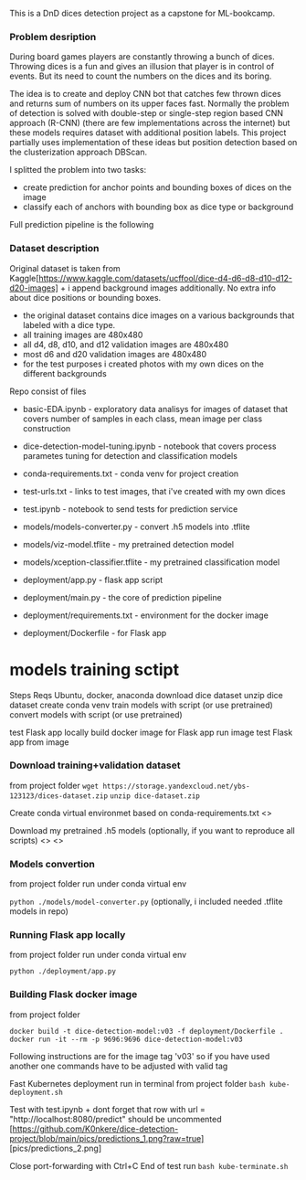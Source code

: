 This is a DnD dices detection project as a capstone for ML-bookcamp.

### Problem desription
During board games players are constantly throwing a bunch of dices. Throwing dices is a fun and gives an illusion that player is in control of events. But its need to count the numbers on the dices and its boring.

The idea is to create and deploy CNN bot that catches few thrown dices and returns sum of numbers on its upper faces fast. Normally the problem of detection is solved with double-step or single-step region based CNN approach (R-CNN) (there are few implementations across the internet) but these models requires dataset with additional position labels. This project partially uses implementation of these ideas but position detection based on the clusterization approach DBScan.

I splitted the problem into two tasks:
- create prediction for anchor points and bounding boxes of dices on the image
- classify each of anchors with bounding box as dice type or background

Full prediction pipeline is the following

### Dataset description
Original dataset is taken from Kaggle[https://www.kaggle.com/datasets/ucffool/dice-d4-d6-d8-d10-d12-d20-images] + i append background images additionally. No extra info about dice positions or bounding boxes.

- the original dataset contains dice images on a various backgrounds that labeled with a dice type.
- all training images are 480x480
- all d4, d8, d10, and d12 validation images are 480x480
- most d6 and d20 validation images are 480x480
- for the test purposes i created photos with my own dices on the different backgrounds

Repo consist of files
- basic-EDA.ipynb - exploratory data analisys for images of dataset that covers number of samples in each class, mean image per class construction

- dice-detection-model-tuning.ipynb - notebook that covers process parametes tuning for detection and classification models 

- conda-requirements.txt - conda venv for project creation

- test-urls.txt - links to test images, that i've created with my own dices

- test.ipynb - notebook to send tests for prediction service

- models/models-converter.py - convert .h5 models into .tflite
- models/viz-model.tflite - my pretrained detection model
- models/xception-classifier.tflite - my pretrained classification model

- deployment/app.py - flask app script
- deployment/main.py - the core of prediction pipeline
- deployment/requirements.txt - environment for the docker image
- deployment/Dockerfile - for Flask app

# models training sctipt

Steps
Reqs Ubuntu, docker, anaconda
download dice dataset
unzip dice dataset
create conda venv
train models with script (or use pretrained)
convert models with script (or use pretrained)

test Flask app locally
build docker image for Flask app
run image
test Flask app from image

### Download training+validation dataset
from project folder
`wget https://storage.yandexcloud.net/ybs-123123/dices-dataset.zip`
`unzip dice-dataset.zip`

Create conda virtual environmet based on conda-requirements.txt
<>

Download my pretrained .h5 models (optionally, if you want to reproduce all scripts)
<>
<>

### Models convertion 
from project folder run under conda virtual env

`python ./models/model-converter.py` (optionally, i included needed .tflite models in repo)

### Running Flask app locally
from project folder run under conda virtual env

`python ./deployment/app.py`

### Building Flask docker image
from project folder

```docker build -t dice-detection-model:v03 -f deployment/Dockerfile .```
```docker run -it --rm -p 9696:9696 dice-detection-model:v03```

Following instructions are for the image tag 'v03' so if you have used another one commands have to be adjusted with valid tag

Fast Kubernetes deployment
run in terminal from project folder
`bash kube-deployment.sh`

Test with test.ipynb + dont forget that row with url = "http://localhost:8080/predict" should be uncommented
[https://github.com/K0nkere/dice-detection-project/blob/main/pics/predictions_1.png?raw=true]
[pics/predictions_2.png]

Close port-forwarding with Ctrl+C
End of test run
`bash kube-terminate.sh`

